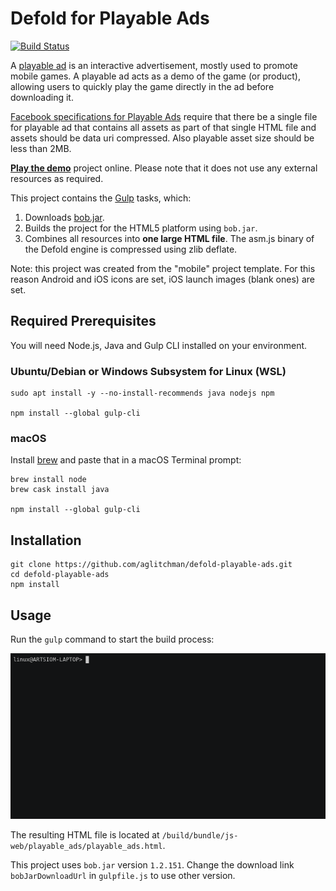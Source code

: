 # Defold for Playable Ads

[![Build Status](https://travis-ci.com/aglitchman/defold-playable-ads.svg?branch=master)](https://travis-ci.com/aglitchman/defold-playable-ads)

A [playable ad](https://learn.g2crowd.com/playable-ads) is an interactive advertisement, mostly used to promote mobile games. A playable ad acts as a demo of the game (or product), allowing users to quickly play the game directly in the ad before downloading it.

[Facebook specifications for Playable Ads](https://www.facebook.com/business/help/412951382532338?helpref=faq_content) require that there be a single file for playable ad that contains all assets as part of that single HTML file and assets should be data uri compressed. Also playable asset size should be less than 2MB.

[**Play the demo**](https://aglitchman.github.io/defold-playable-ads/) project online. Please note that it does not use any external resources as required.

This project contains the [Gulp](https://gulpjs.com/) tasks, which:
1. Downloads [bob.jar](https://d.defold.com/stable/).
2. Builds the project for the HTML5 platform using `bob.jar`.
3. Combines all resources into **one large HTML file**. The asm.js binary of the Defold engine is compressed using zlib deflate.

Note: this project was created from the "mobile" project template. For this reason Android and iOS icons are set, iOS launch images (blank ones) are set.

## Required Prerequisites

You will need Node.js, Java and Gulp CLI installed on your environment.

### Ubuntu/Debian or Windows Subsystem for Linux (WSL)

```
sudo apt install -y --no-install-recommends java nodejs npm

npm install --global gulp-cli
```

### macOS

Install [brew](https://brew.sh/) and paste that in a macOS Terminal prompt:

```
brew install node
brew cask install java

npm install --global gulp-cli
```

## Installation

```
git clone https://github.com/aglitchman/defold-playable-ads.git
cd defold-playable-ads
npm install
```

## Usage

Run the `gulp` command to start the build process:

![Command line](docs/gulp.gif)

The resulting HTML file is located at `/build/bundle/js-web/playable_ads/playable_ads.html`.

This project uses `bob.jar` version `1.2.151`. Change the download link `bobJarDownloadUrl` in `gulpfile.js` to use other version.
